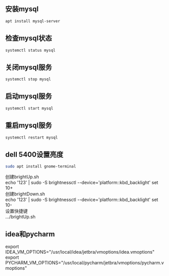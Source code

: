 ## 安装mysql
``` sh  
apt install mysql-server  
```  

## 检查mysql状态  
``` sh
systemctl status mysql  
```

## 关闭mysql服务  
``` sh
systemctl stop mysql  
```

## 启动mysql服务  
``` sh
systemctl start mysql  
```

## 重启mysql服务  
``` sh
systemctl restart mysql
```

## dell 5400设置亮度
```sh
sudo apt install gnome-terminal
```
创建brightUp.sh  
echo '123' | sudo -S brightnessctl --device='platform::kbd_backlight' set 10+  
创建brightDown.sh  
echo '123' | sudo -S brightnessctl --device='platform::kbd_backlight' set 10-  
设置快捷键  
.../brightUp.sh

## idea和pycharm
export IDEA_VM_OPTIONS="/usr/local/idea/jetbra/vmoptions/idea.vmoptions"
export PYCHARM_VM_OPTIONS="/usr/local/pycharm/jetbra/vmoptions/pycharm.vmoptions"